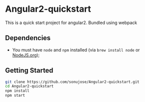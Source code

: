 # Angular2-quickstart
This is a quick start project for angular2. Bundled using webpack

## Dependencies
- You must have `node` and `npm` installed (via `brew install node` or [NodeJS.org](https://nodejs.org/en/));

## Getting Started

```bash
git clone https://github.com/sonujose/Angular2-quickstart.git
cd Angular2-quickstart
npm install
npm start
```
